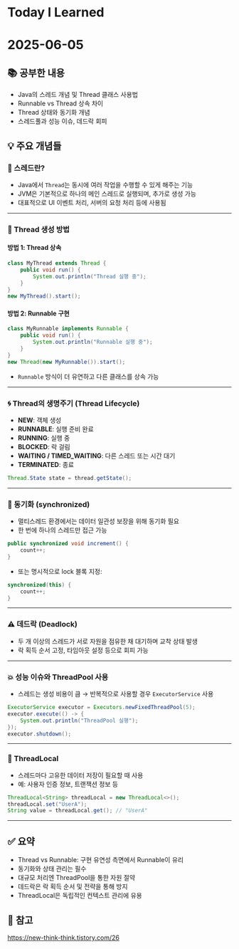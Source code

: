 
# Today I Learned  
# 2025-06-05  

## 📚 공부한 내용  
- Java의 스레드 개념 및 Thread 클래스 사용법  
- Runnable vs Thread 상속 차이  
- Thread 상태와 동기화 개념  
- 스레드풀과 성능 이슈, 데드락 회피  

## 💡 주요 개념들  

### 🧵 스레드란?  
- Java에서 `Thread`는 동시에 여러 작업을 수행할 수 있게 해주는 기능  
- JVM은 기본적으로 하나의 메인 스레드로 실행되며, 추가로 생성 가능  
- 대표적으로 UI 이벤트 처리, 서버의 요청 처리 등에 사용됨  

---

### 🧨 Thread 생성 방법  

#### 방법 1: Thread 상속  

```java
class MyThread extends Thread {
    public void run() {
        System.out.println("Thread 실행 중");
    }
}
new MyThread().start();
```

#### 방법 2: Runnable 구현  

```java
class MyRunnable implements Runnable {
    public void run() {
        System.out.println("Runnable 실행 중");
    }
}
new Thread(new MyRunnable()).start();
```

- `Runnable` 방식이 더 유연하고 다른 클래스를 상속 가능

---

### 🌀 Thread의 생명주기 (Thread Lifecycle)  
- **NEW**: 객체 생성  
- **RUNNABLE**: 실행 준비 완료  
- **RUNNING**: 실행 중  
- **BLOCKED**: 락 걸림  
- **WAITING / TIMED_WAITING**: 다른 스레드 또는 시간 대기  
- **TERMINATED**: 종료  

```java
Thread.State state = thread.getState();
```

---

### 🔐 동기화 (synchronized)  

- 멀티스레드 환경에서는 데이터 일관성 보장을 위해 동기화 필요  
- 한 번에 하나의 스레드만 접근 가능  

```java
public synchronized void increment() {
    count++;
}
```

- 또는 명시적으로 lock 블록 지정:

```java
synchronized(this) {
    count++;
}
```

---

### ⚠️ 데드락 (Deadlock)

- 두 개 이상의 스레드가 서로 자원을 점유한 채 대기하며 교착 상태 발생  
- 락 획득 순서 고정, 타임아웃 설정 등으로 회피 가능  

---

### 💥 성능 이슈와 ThreadPool 사용  

- 스레드는 생성 비용이 큼 → 반복적으로 사용할 경우 `ExecutorService` 사용  

```java
ExecutorService executor = Executors.newFixedThreadPool(5);
executor.execute(() -> {
    System.out.println("ThreadPool 실행");
});
executor.shutdown();
```

---

### 🎯 ThreadLocal  

- 스레드마다 고유한 데이터 저장이 필요할 때 사용  
- 예: 사용자 인증 정보, 트랜잭션 정보 등  

```java
ThreadLocal<String> threadLocal = new ThreadLocal<>();
threadLocal.set("UserA");
String value = threadLocal.get(); // "UserA"
```

---

## ✅ 요약  

- Thread vs Runnable: 구현 유연성 측면에서 Runnable이 유리  
- 동기화와 상태 관리는 필수  
- 대규모 처리엔 ThreadPool을 통한 자원 절약  
- 데드락은 락 획득 순서 및 전략을 통해 방지  
- ThreadLocal은 독립적인 컨텍스트 관리에 유용  

## 🔗 참고  
https://new-think-think.tistory.com/26
